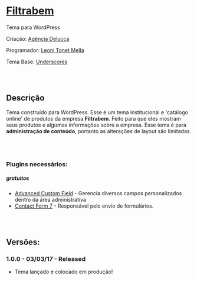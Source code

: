 # [Filtrabem](http://wrcfiltrabem.com.br/)
Tema para WordPress

Criação: [Agência Delucca](http://www.agenciadelucca.com.br)

Programador: [Leoni Tonet Mella](http://leonimella.com)

Tema Base: [Underscores](http://underscores.me)

<br>
<br>

## Descrição

Tema construído para WordPress. Esse é um tema institucional e 'catálogo online' de produtos da empresa __Filtrabem__. Feito para que eles mostram seus produtos e algumas informações sobre a empresa.
Esse tema é para __administração de conteúdo__, portanto as alterações de layout são limitadas.

<br>
<br>

### Plugins necessários:
##### gratuitos

* [Advanced Custom Field](https://wordpress.org/plugins/advanced-custom-fields/) - Gerencia diversos campos personalizados dentro da área administrativa
* [Contact Form 7](https://wordpress.org/plugins/contact-form-7/) - Responsável pelo envio de formulários.

<br>
<br>

## Versões:

### 1.0.0 - 03/03/17 - Released
* Tema lançado e colocado em produção!

<br>
<br>